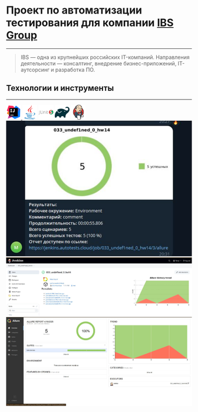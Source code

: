 # Проект по автоматизации тестирования для компании [IBS Group](https://ibs.ru/)
____

> IBS — одна из крупнейших российских IT-компаний. Направления деятельности — консалтинг, внедрение бизнес-приложений, IT-аутсорсинг и разработка ПО.

## Технологии и инструменты
___
<a href="https://www.jetbrains.com/idea/">
    <img src="media/intellij-original.svg" width="40" height="40" />
</a>
<img src="media/java-original.svg" width="40" height="40" />
<img src="media/junit-original-wordmark.svg" width="40" height="40" />
<img src="media/gradle-original.svg" width="40" height="40" />
<img src="media/jenkins-original.svg" width="40" height="40" />  



<img src="media/telegram-notify.jpg"/>
<img src="media/jenkins.jpg"/>
<img src="media/allure-report.jpg"/>
